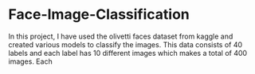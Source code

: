 # Face-Image-Classification
In this project, I have used the olivetti faces dataset from kaggle and created various models to classify the images. This data consists of 40 labels and each label has 10 different images which makes a total of 400 images. Each 
